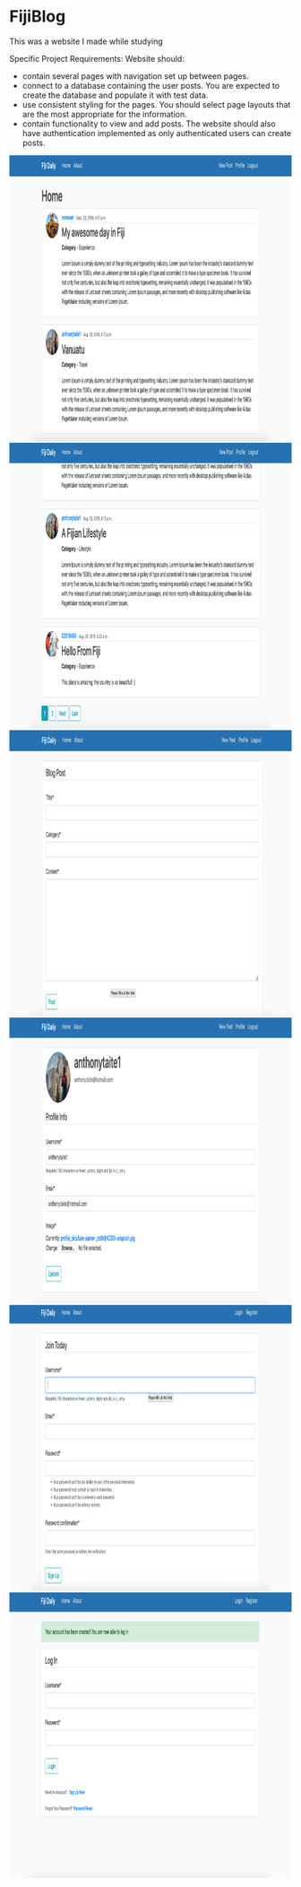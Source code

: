# FijiBlog

This was a website I made while studying

Specific Project Requirements:
Website should:
- contain several pages with navigation set up between pages.
- connect to a database containing the user posts. You are expected to create the database and populate it with test data.
- use consistent styling for the pages. You should select page layouts that are the most appropriate for the information.
- contain functionality to view and add posts. The website should also have authentication implemented as only 
  authenticated users can create posts.
  
<img src="images/home1.png" width="1000" height="510">
<img src="images/home2.png" width="1000" height="510">
<img src="images/newpost.png" width="1000" height="510">
<img src="images/profile.png" width="1000" height="510">
<img src="images/register.png" width="1000" height="510">
<img src="images/registered.png" width="1000" height="510">
